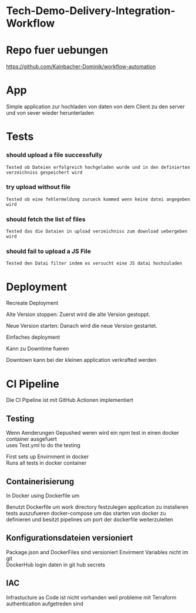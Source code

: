 # Tech-Demo-Delivery-Integration-Workflow

# Repo fuer uebungen
https://github.com/Kainbacher-Dominik/workflow-automation

# App 
Simple application zur hochladen von daten von dem Client zu den server und von sever wieder herunterladen

# Tests
### should upload a file successfully
    Tested ob Dateien erfolgreich hochgeladen wurde und in den definierten verzeichniss gespeichert wird

### try upload without file
    Tested ob eine fehlermeldung zurueck kommed wenn keine datei angegeben wird

### should fetch the list of files
    Tested das die Dataien in upload verzeichniss zum download uebergeben wird

### should fail to upload a JS File
    Tested den Datai filter indem es versucht eine JS datai hochzuladen 

# Deployment
Recreate Deployment

Alte Version stoppen: Zuerst wird die alte Version gestoppt.  

Neue Version starten: Danach wird die neue Version gestartet.  

Einfaches deployment   

Kann zu Downtime fueren   

Downtown kann bei der kleinen application verkrafted werden  

# CI Pipeline 
Die CI Pipeline ist mit GitHub Actionen implementiert  

## Testing 
Wenn Aenderungen Gepushed weren wird ein npm test in einen docker container ausgefuert      
uses Test.yml to do the testing

First sets up Envirnment in docker      
Runs all tests in docker container

## Containerisierung
In Docker using Dockerfile um 

Benutzt Dockerfile um work directory festzulegen application zu instalieren tests auszufueren 
docker-compose um das starten von docker zu definieren und besitzt pipelines um port der dockerfile weiterzuleiten

## Konfigurationsdateien versioniert
Package.json and DockerFiles sind versioniert
Envirment Variables nicht im git    
DockerHub login daten in git hub secrets

## IAC
Infrastucture as Code ist nicht vorhanden weil probleme mit Terraform authentication aufgetreden sind
